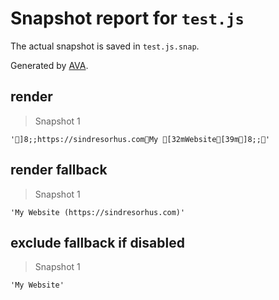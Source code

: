# Snapshot report for `test.js`

The actual snapshot is saved in `test.js.snap`.

Generated by [AVA](https://ava.li).

## render

> Snapshot 1

    ']8;;https://sindresorhus.comMy [32mWebsite[39m]8;;'

## render fallback

> Snapshot 1

    'My Website (https://sindresorhus.com)'

## exclude fallback if disabled

> Snapshot 1

    'My Website'
